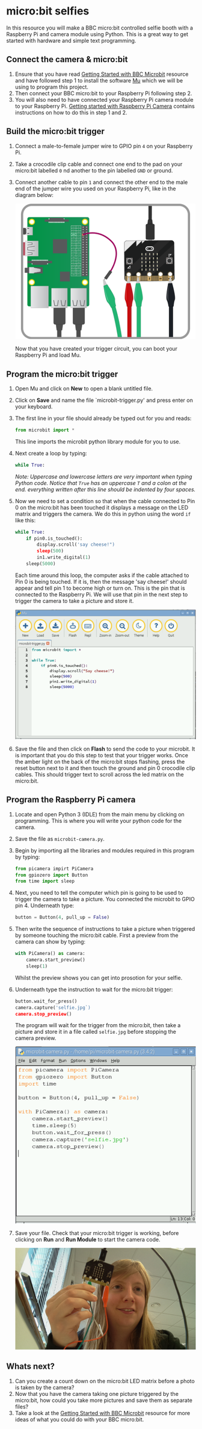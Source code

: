 # micro:bit selfies

In this resource you will make a BBC micro:bit controlled selfie booth with a Raspberry Pi and camera module using Python. This is a great way to get started with hardware and simple text programming.

## Connect the camera & micro:bit

1. Ensure that you have read [Getting Started with BBC Microbit](raspberrypi.org/learning/getting-started-with-microbits) resource and have followed step 1 to install the software [Mu](software.md) which we will be using to program this project. 
1. Then connect your BBC micro:bit to your Raspberry Pi following step 2. 
1. You will also need to have connected your Raspberry Pi camera module to your Raspberry Pi. [Getting started with Raspberry Pi Camera]() contains instructions on how to do this in step 1 and 2.


## Build the micro:bit trigger

1. Connect a male-to-female jumper wire to GPIO pin `4` on your Raspberry Pi. 
1. Take a crocodile clip cable and connect one end to the pad on your micro:bit labelled `0` nd another to the pin labelled `GND` or ground.
1. Connect another cable to pin `1` and connect the other end to the male end of the jumper wire you used on your Raspberry Pi, like in the diagram below:

	![](images/microbit-trigger-diagram.png)

	Now that you have created your trigger circuit, you can boot your Raspberry Pi and load Mu. 

## Program the micro:bit trigger

1. Open Mu and click on **New** to open a blank untitled file. 
1. Click on **Save** and name the file `microbit-trigger.py' and press enter on your keyboard.
1. The first line in your file should already be typed out for you and reads:
	
	```python
	from microbit import *
	```
   This line imports the microbit python library module for you to use. 
   
1. Next create a loop by typing:

	```python
	while True:
	```
	
	*Note: Uppercase and lowercase letters are very important when typing Python code. Notice that `True` has an uppercase `T` and a colon at the end. everything written after this line should be indented by four spaces.* 	   

1. Now we need to set a condition so that when the cable connected to Pin 0 on the micro:bit has been touched it displays a message on the LED matrix and triggers the camera. We do this in python using the word `if` like this:

	```python
	while True:
	    if pin0.is_touched():
	        display.scroll('say cheese!")
	        sleep(500)
	        in1.write_digital(1)
        sleep(5000)
	```
	Each time around this loop, the computer asks if the cable attached to Pin 0 is being touched. If it is, then the message 'say cheese!' should appear and tell pin 1 to become high or turn on. This is the pin that is connected to the Raspberry Pi. We will use that pin in the next step to trigger the camera to take a picture and store it. 

	![](images/mu-code.png)
	
1. Save the file and then click on **Flash** to send the code to your microbit. It is important that you do this step to test that your trigger works. Once the amber light on the back of the micro:bit stops flashing, press the reset button next to it and then touch the ground and pin 0 crocodile clip cables. This should trigger text to scroll across the led matrix on the micro:bit. 
	
## Program the Raspberry Pi camera

1. Locate and open Python 3 (IDLE) from the main menu by clicking on programming. This is where you will write your python code for the camera.
1. Save the file as `microbit-camera.py`.
1. Begin by importing all the libraries and modules required in this program by typing:

	```python
	from picamera impirt PiCamera
	from gpiozero import Button
	from time import sleep
	```
	
1. Next, you need to tell the computer which pin is going to be used to trigger the camera to take a picture. You connected the microbit to GPIO pin 4. Underneath type:

	```python
	button = Button(4, pull_up = False)
	```

1. Then write the sequence of instructions to take a picture when triggered by someone touching the micro:bit cable. First a preview from the camera can show by typing:

	```python
	with PiCamera() as camera:
	    camera.start_preview()
	    sleep(1)
	```

    Whilst the preview shows you can get into prosotion for your selfie. 
    
1. Underneath type the instruction to wait for the micro:bit trigger:

	```python
	button.wait_for_press()
	camera.capture('selfie.jpg`)
	camera.stop_preview()
	```
	
	The program will wait for the trigger from the micro:bit, then take a picture and store it in a file called `selfie.jpg` before stopping the camera preview. 
	
	![](images/camera-code.png)

1. Save your file. Check that your micro:bit trigger is working, before clicking on **Run** and **Run Module** to start the camera code. 

	![](images/selfie.jpg)

## Whats next?
1. Can you create a count down on the micro:bit LED matrix before a photo is taken by the camera?
1. Now that you have the camera taking one picture triggered by the micro:bit, how could you take more pictures and save them as separate files?
1. Take a look at the [Getting Started with BBC Microbit](raspberrypi.org/learning/getting-started-with-microbits) resource for more ideas of what you could do with your BBC micro:bit. 
    	    	
